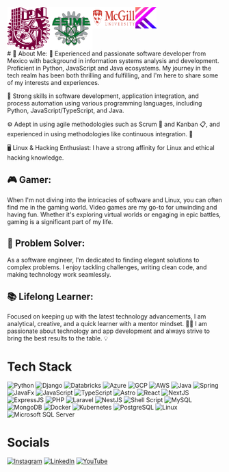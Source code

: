 <div style="display: flex">
<img src="https://github.com/CarlosCaravanTsz/CarlosCaravanTsz/blob/main/ipn.png" alt="IPN Logo" width="100" height="100">  
<img src="https://github.com/CarlosCaravanTsz/CarlosCaravanTsz/blob/main/esimez.png" alt="ESIMEZ Logo" width="100" height="100">
<img src="https://github.com/CarlosCaravanTsz/CarlosCaravanTsz/blob/main/mcgill.png" alt="McGill University Logo" width="100" height="50">
<img src="https://github.com/CarlosCaravanTsz/CarlosCaravanTsz/blob/main/kreativstorm.png" alt="KreativStorm Logo" width="50" height="50">

</div>
# 💫 About Me:
👋 Experienced and passionate software developer from Mexico with background in information systems analysis and development. Proficient in Python, JavaScript and Java ecosystems. My journey in the tech realm has been both thrilling and fulfilling, and I'm here to share some of my interests and experiences.

🔧 Strong skills in software development, application integration, and process automation using various programming languages, including Python, JavaScript/TypeScript, and Java.

⚙️ Adept in using agile methodologies such as Scrum 🔄 and Kanban 📋, and experienced in using methodologies like continuous integration. 🔄

🖥️ Linux & Hacking Enthusiast:
I have a strong affinity for Linux and ethical hacking knowledge.

## 🎮 Gamer:
When I'm not diving into the intricacies of software and Linux, you can often find me in the gaming world. Video games are my go-to for unwinding and having fun. Whether it's exploring virtual worlds or engaging in epic battles, gaming is a significant part of my life.


## 🔧 Problem Solver:
As a software engineer, I'm dedicated to finding elegant solutions to complex problems. I enjoy tackling challenges, writing clean code, and making technology work seamlessly.

## 📚 Lifelong Learner:
Focused on keeping up with the latest technology advancements, I am analytical, creative, and a quick learner with a mentor mindset. 👨‍🏫 I am passionate about technology and app development and always strive to bring the best results to the table. 💡

# Tech Stack

![Python](https://img.shields.io/badge/Python-3776AB?style=for-the-badge&logo=python&logoColor=white)
![Django](https://img.shields.io/badge/Django-092E20?style=for-the-badge&logo=django&logoColor=white)
![Databricks](https://img.shields.io/badge/Databricks-FF3621?style=for-the-badge&logo=databricks&logoColor=white)
![Azure](https://img.shields.io/badge/Microsoft%20Azure-0078D4?style=for-the-badge&logo=microsoft-azure&logoColor=white)
![GCP](https://img.shields.io/badge/Google%20Cloud-4285F4?style=for-the-badge&logo=google-cloud&logoColor=white)
![AWS](https://img.shields.io/badge/Amazon%20AWS-232F3E?style=for-the-badge&logo=amazon-aws&logoColor=white)
![Java](https://img.shields.io/badge/Java-007396?style=for-the-badge&logo=java&logoColor=white)
![Spring](https://img.shields.io/badge/Spring-6DB33F?style=for-the-badge&logo=spring&logoColor=white)
![JavaFx](https://img.shields.io/badge/JavaFx-0971F1?style=for-the-badge&logo=java&logoColor=white)
![JavaScript](https://img.shields.io/badge/JavaScript-F7DF1E?style=for-the-badge&logo=javascript&logoColor=black)
![TypeScript](https://img.shields.io/badge/TypeScript-3178C6?style=for-the-badge&logo=typescript&logoColor=white)
![Astro](https://img.shields.io/badge/Astro-FF5D01?style=for-the-badge&logo=astro&logoColor=white)
![React](https://img.shields.io/badge/React-61DAFB?style=for-the-badge&logo=react&logoColor=black)
![NextJS](https://img.shields.io/badge/Next.js-000000?style=for-the-badge&logo=nextdotjs&logoColor=white)
![ExpressJS](https://img.shields.io/badge/Express.js-404D59?style=for-the-badge&logo=express&logoColor=white)
![PHP](https://img.shields.io/badge/PHP-777BB4?style=for-the-badge&logo=php&logoColor=white)
![Laravel](https://img.shields.io/badge/Laravel-FF2D20?style=for-the-badge&logo=laravel&logoColor=white)
![NestJS](https://img.shields.io/badge/NestJS-E0234E?style=for-the-badge&logo=nestjs&logoColor=white)
![Shell Script](https://img.shields.io/badge/Shell_Script-121011?style=for-the-badge&logo=gnu-bash&logoColor=white)
![MySQL](https://img.shields.io/badge/MySQL-4479A1?style=for-the-badge&logo=mysql&logoColor=white)
![MongoDB](https://img.shields.io/badge/MongoDB-47A248?style=for-the-badge&logo=mongodb&logoColor=white)
![Docker](https://img.shields.io/badge/Docker-2496ED?style=for-the-badge&logo=docker&logoColor=white)
![Kubernetes](https://img.shields.io/badge/Kubernetes-326CE5?style=for-the-badge&logo=kubernetes&logoColor=white)
![PostgreSQL](https://img.shields.io/badge/PostgreSQL-336791?style=for-the-badge&logo=postgresql&logoColor=white)
![Linux](https://img.shields.io/badge/Linux-FCC624?style=for-the-badge&logo=linux&logoColor=black)
![Microsoft SQL Server](https://img.shields.io/badge/Microsoft%20SQL%20Server-CC2927?style=for-the-badge&logo=microsoft-sql-server&logoColor=white)


# Socials

[![Instagram](https://img.shields.io/badge/Instagram-E4405F?style=for-the-badge&logo=instagram&logoColor=white)](https://www.instagram.com/c.caravantes.io)
[![LinkedIn](https://img.shields.io/badge/LinkedIn-0077B5?style=for-the-badge&logo=linkedin&logoColor=white)](https://www.linkedin.com/in/carloscaravantsz/)
[![YouTube](https://img.shields.io/badge/YouTube-FF0000?style=for-the-badge&logo=youtube&logoColor=white)](https://www.youtube.com/@carlcaravantsz1869)

